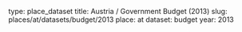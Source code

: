 type: place_dataset
title: Austria / Government Budget (2013)
slug: places/at/datasets/budget/2013
place: at
dataset: budget
year: 2013
